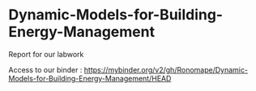 # Dynamic-Models-for-Building-Energy-Management
Report for our labwork

Access to our binder : https://mybinder.org/v2/gh/Ronomape/Dynamic-Models-for-Building-Energy-Management/HEAD
